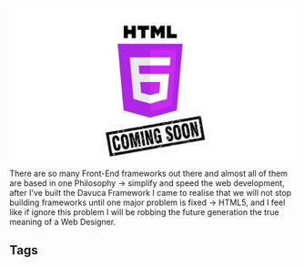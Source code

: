 
![Cover](1.jpg)
There are so many Front-End frameworks out there and almost all of them are based in one Philosophy → simplify and speed the web development, after I've built the Davuca Framework I came to realise that we will not stop building frameworks until one major problem is fixed → HTML5, and I feel like if ignore this problem I will be robbing the future generation the true meaning of a Web Designer.

## Tags
